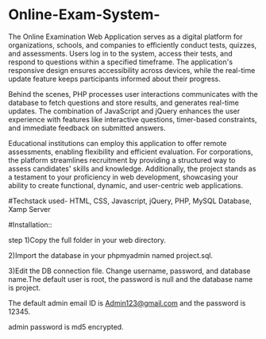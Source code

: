 # Online-Exam-System-
The Online Examination Web Application serves as a digital platform for organizations, schools, and companies to efficiently conduct tests, quizzes, and assessments. Users log in to the system, access their tests, and respond to questions within a specified timeframe. The application's responsive design ensures accessibility across devices, while the real-time update feature keeps participants informed about their progress.

Behind the scenes, PHP processes user interactions communicates with the database to fetch questions and store results, and generates real-time updates. The combination of JavaScript and jQuery enhances the user experience with features like interactive questions, timer-based constraints, and immediate feedback on submitted answers.

Educational institutions can employ this application to offer remote assessments, enabling flexibility and efficient evaluation. For corporations, the platform streamlines recruitment by providing a structured way to assess candidates' skills and knowledge. Additionally, the project stands as a testament to your proficiency in web development, showcasing your ability to create functional, dynamic, and user-centric web applications.

#Techstack used- HTML, CSS, Javascript, jQuery, PHP, MySQL Database, Xamp Server

#Installation::

step 1)Copy the full folder in your web directory.

2)Import the database in your phpmyadmin named project.sql.

3)Edit the DB connection file. Change username, password, and database name.The default user is root, the password is null and the database name is project.

The default admin email ID is Admin123@gmail.com and the password is 12345.

admin password is md5 encrypted.




